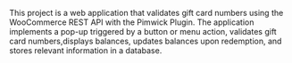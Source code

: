 This project is a web application that validates gift card numbers using the WooCommerce REST API with the Pimwick Plugin. The application implements a pop-up triggered by a button or menu action, validates
gift card numbers,displays balances, updates balances upon redemption, and stores relevant information in a database.

